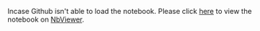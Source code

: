Incase Github isn't able to load the notebook. Please click [here](https://nbviewer.jupyter.org/github/Husain0007/JovianAI/blob/main/ZeroToGANs/AnimeFacesDCGANs/06b-anime-dcgan.ipynb) 
to view the notebook on [NbViewer](https://nbviewer.jupyter.org/).

